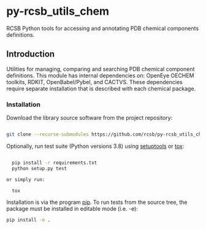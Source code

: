 # py-rcsb_utils_chem

RCSB Python tools for accessing and annotating PDB chemical components definitions.

## Introduction

Utilities for managing, comparing and searching PDB chemical component definitions.
This module has internal dependencies on: OpenEye OECHEM toolkits, RDKIT,
OpenBabel/Pybel, and CACTVS.  These dependencies require separate installation
that is described with each chemical package.

### Installation

Download the library source software from the project repository:

```bash

git clone --recurse-submodules https://github.com/rcsb/py-rcsb_utils_chem.git

```

Optionally, run test suite (Python versions 3.8) using
[setuptools](https://setuptools.readthedocs.io/en/latest/) or
[tox](http://tox.readthedocs.io/en/latest/example/platform.html):

```bash

  pip install -r requirements.txt
  python setup.py test

or simply run:

  tox
```

Installation is via the program [pip](https://pypi.python.org/pypi/pip).  To run tests
from the source tree, the package must be installed in editable mode (i.e. -e):

```bash
pip install -e .
```
